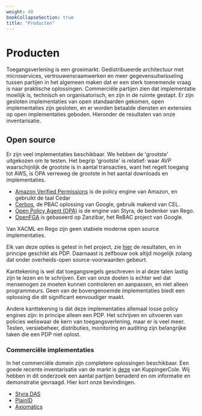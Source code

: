 ```yaml
---
weight: 40
bookCollapseSection: true
title: "Producten"
---
```


# Producten

Toegangsverlening is een groeimarkt. Gedistribueerde architectuur met microservices, vertrouwensraamwerken en meer
gegevensuitwisseling tussen partijen in het algemeen maken dat er een sterk toenemende vraag is naar praktische oplossingen.
Commerciële partijen zien dat implementatie moeilijk is, technisch en organisatorisch, en zijn in de ruimte gestapt.
Er zijn gesloten implementaties van open standaarden gekomen, open implementaties zijn gesloten, en er worden
betaalde diensten en extensies op open implementaties geboden. Hieronder de resultaten van onze inventarisatie.

## Open source

Er zijn veel implementaties beschikbaar. We hebben de 'grootste' uitgekozen om te testen.
Het begrip 'grootste' is relatief: waar AVP waarschijnlijk de grootste is in aantal transacties, want het regelt toegang
tot AWS, is OPA verreweg de grootste in het aantal downloads en implementaties.

- [Amazon Verified Permissions](https://aws.amazon.com/verified-permissions/) is de policy engine van Amazon, en gebruikt de taal Cedar
- [Cerbos](https://www.cerbos.dev/), de PBAC oplossing van Google, gebruik makend van CEL.
- [Open Policy Agent (OPA)](https://www.openpolicyagent.org/) is de engine van Styra, de bedenker van Rego.
- [OpenFGA](https://openfga.dev/) is gebaseerd op Zanzibar, het ReBAC project van Google.

Van XACML en Rego zijn geen stabiele moderne open source implementaties.

Elk van deze opties is getest in het project, zie [hier](1.opensource) de resultaten, en in principe geschikt als PDP.
Daarnaast is zelfbouw ook altijd mogelijk zolang dat onder overheids-open source-voorwaarden gebeurt.

Kanttekening is wel dat toegangsregels geschreven in al deze talen lastig zijn te lezen en te schrijven. Een van onze doelen is
echter wel dat mensenogen ze moeten kunnen controleren en aanpassen, en niet alleen programmeurs. Geen van de
bovengenoemde implementaties biedt een oplossing die dit significant eenvoudiger maakt. 

Andere kanttekening is dat deze implementaties allemaal losse policy engines zijn: in principe alleen een PDP.
Het schrijven en uitvoeren van policies weliswaar de kern van toegangsverlening, maar er is veel meer. 
Testen, versiebeheer, distributies, monitoring en auditing zijn belangrijke taken die een PDP niet oplost.

### Commerciële implementaties

In het commerciële domein zijn completere oplossingen beschikbaar. Een goede recente inventarisatie van de markt is [deze](https://www.kuppingercole.com/research/lc80819/policy-based-access-management) van KuppingerCole.
Wij hebben in dit onderzoek een aantal partijen benaderd en om informatie en demonstratie gevraagd. Hier kort onze bevindingen.

- [Styra DAS](2.styra)
- [PlainID](3.plainid)
- [Axiomatics](4.axiomatics)

